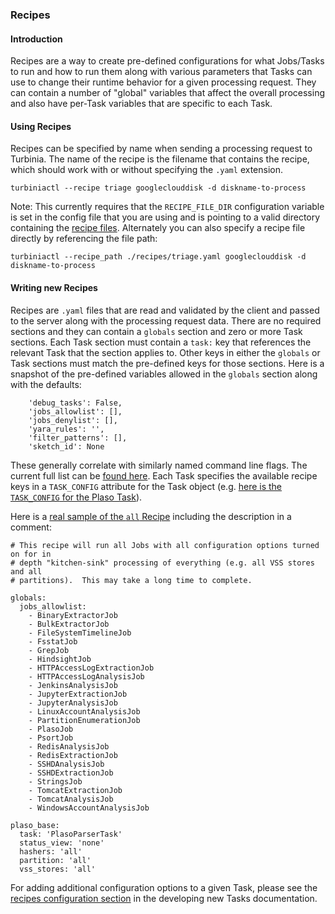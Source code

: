 ### Recipes

#### Introduction
Recipes are a way to create pre-defined configurations for what Jobs/Tasks to
run and how to run them along with various parameters that Tasks can use to
change their runtime behavior for a given processing request.  They can contain
a number of "global" variables that affect the overall processing and also have
per-Task variables that are specific to each Task.

#### Using Recipes
Recipes can be specified by name when sending a processing request to Turbinia.
The name of the recipe is the filename that contains the recipe, which should
work with or without specifying the `.yaml` extension.
```
turbiniactl --recipe triage googleclouddisk -d diskname-to-process
```

Note: This currently requires that the `RECIPE_FILE_DIR` configuration variable
is set in the config file that you are using and is pointing to a valid
directory containing the [recipe
files](https://github.com/google/turbinia/tree/master/turbinia/config/recipes).
Alternately you can also specify a recipe file directly by referencing the file
path:
```
turbiniactl --recipe_path ./recipes/triage.yaml googleclouddisk -d diskname-to-process
```

#### Writing new Recipes
Recipes are `.yaml` files that are read and validated by the client and passed
to the server along with the processing request data.  There are no required
sections and they can contain a `globals` section and zero or more Task
sections.  Each Task section must contain a `task:` key that references the
relevant Task that the section applies to.  Other keys in either the `globals`
or Task sections must match the pre-defined keys for those sections.  Here is a
snapshot of the pre-defined variables allowed in the `globals` section along
with the defaults:
```
    'debug_tasks': False,
    'jobs_allowlist': [],
    'jobs_denylist': [],
    'yara_rules': '',
    'filter_patterns': [],
    'sketch_id': None
```

These generally correlate with similarly named command line flags.  The current
full list can be [found
here](https://github.com/google/turbinia/blob/master/turbinia/lib/recipe_helpers.py#L36).
Each Task specifies the available recipe keys in a `TASK_CONFIG` attribute for
the Task object (e.g. [here is the `TASK_CONFIG` for the Plaso
Task](https://github.com/google/turbinia/blob/master/turbinia/workers/plaso.py#L141)).


Here is a [real sample of the `all` Recipe](https://github.com/google/turbinia/blob/master/turbinia/config/recipes/all.yaml)
including the description in a comment:
```
# This recipe will run all Jobs with all configuration options turned on for in
# depth "kitchen-sink" processing of everything (e.g. all VSS stores and all
# partitions).  This may take a long time to complete.

globals:
  jobs_allowlist:
    - BinaryExtractorJob
    - BulkExtractorJob
    - FileSystemTimelineJob
    - FsstatJob
    - GrepJob
    - HindsightJob
    - HTTPAccessLogExtractionJob
    - HTTPAccessLogAnalysisJob
    - JenkinsAnalysisJob
    - JupyterExtractionJob
    - JupyterAnalysisJob
    - LinuxAccountAnalysisJob
    - PartitionEnumerationJob
    - PlasoJob
    - PsortJob
    - RedisAnalysisJob
    - RedisExtractionJob
    - SSHDAnalysisJob
    - SSHDExtractionJob
    - StringsJob
    - TomcatExtractionJob
    - TomcatAnalysisJob
    - WindowsAccountAnalysisJob

plaso_base:
  task: 'PlasoParserTask'
  status_view: 'none'
  hashers: 'all'
  partition: 'all'
  vss_stores: 'all'
```

For adding additional configuration options to a given Task, please see the
[recipes configuration section](../developer/developing-new-tasks.md) in the
developing new Tasks documentation.

